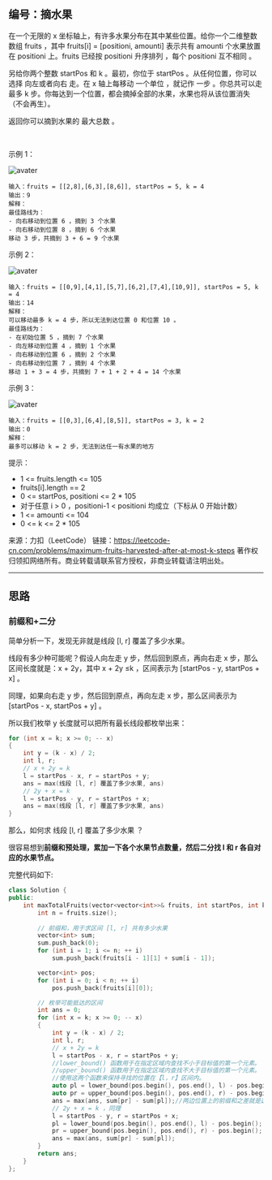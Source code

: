 ## 编号：摘水果

在一个无限的 x 坐标轴上，有许多水果分布在其中某些位置。给你一个二维整数数组 fruits ，其中 fruits[i] = [positioni, amounti] 表示共有 amounti 个水果放置在 positioni 上。fruits 已经按 positioni 升序排列 ，每个 positioni 互不相同 。

另给你两个整数 startPos 和 k 。最初，你位于 startPos 。从任何位置，你可以选择 向左或者向右 走。在 x 轴上每移动 一个单位 ，就记作 一步 。你总共可以走 最多 k 步。你每达到一个位置，都会摘掉全部的水果，水果也将从该位置消失（不会再生）。

返回你可以摘到水果的 最大总数 。

 

示例 1：

![avater](https://assets.leetcode.com/uploads/2021/11/21/1.png)
```
输入：fruits = [[2,8],[6,3],[8,6]], startPos = 5, k = 4
输出：9
解释：
最佳路线为：
- 向右移动到位置 6 ，摘到 3 个水果
- 向右移动到位置 8 ，摘到 6 个水果
移动 3 步，共摘到 3 + 6 = 9 个水果
```
示例 2：

![avater](https://assets.leetcode.com/uploads/2021/11/21/2.png)
```
输入：fruits = [[0,9],[4,1],[5,7],[6,2],[7,4],[10,9]], startPos = 5, k = 4
输出：14
解释：
可以移动最多 k = 4 步，所以无法到达位置 0 和位置 10 。
最佳路线为：
- 在初始位置 5 ，摘到 7 个水果
- 向左移动到位置 4 ，摘到 1 个水果
- 向右移动到位置 6 ，摘到 2 个水果
- 向右移动到位置 7 ，摘到 4 个水果
移动 1 + 3 = 4 步，共摘到 7 + 1 + 2 + 4 = 14 个水果
```
示例 3：

![avater](https://assets.leetcode.com/uploads/2021/11/21/3.png)

```
输入：fruits = [[0,3],[6,4],[8,5]], startPos = 3, k = 2
输出：0
解释：
最多可以移动 k = 2 步，无法到达任一有水果的地方
```
提示：

* 1 <= fruits.length <= 105
* fruits[i].length == 2
* 0 <= startPos, positioni <= 2 * 105
* 对于任意 i > 0 ，positioni-1 < positioni 均成立（下标从 0 开始计数）
* 1 <= amounti <= 104
* 0 <= k <= 2 * 105

来源：力扣（LeetCode）
链接：https://leetcode-cn.com/problems/maximum-fruits-harvested-after-at-most-k-steps
著作权归领扣网络所有。商业转载请联系官方授权，非商业转载请注明出处。

---
## 思路

### 前缀和+二分

简单分析一下，发现无非就是线段 [l, r] 覆盖了多少水果。

线段有多少种可能呢？假设人向左走 y 步，然后回到原点，再向右走 x 步，那么区间长度就是：x + 2y，其中 x + 2y ≤k ，区间表示为 [startPos - y, startPos + x] 。

同理，如果向右走 y 步，然后回到原点，再向左走 x 步，那么区间表示为 [startPos - x, startPos + y] 。

所以我们枚举 y 长度就可以把所有最长线段都枚举出来：
```c++
for (int x = k; x >= 0; -- x)
{
    int y = (k - x) / 2;
    int l, r;
    // x + 2y = k
    l = startPos - x, r = startPos + y;
    ans = max(线段 [l, r] 覆盖了多少水果, ans)
    // 2y + x = k
    l = startPos - y, r = startPos + x;
    ans = max(线段 [l, r] 覆盖了多少水果, ans)
}
```
那么，如何求 线段 [l, r] 覆盖了多少水果 ？

很容易想到**前缀和预处理，累加一下各个水果节点数量，然后二分找 l 和 r 各自对应的水果节点。**

完整代码如下:
```c++
class Solution {
public:
    int maxTotalFruits(vector<vector<int>>& fruits, int startPos, int k) {
        int n = fruits.size();
        
        // 前缀和，用于求区间 [l, r] 共有多少水果
        vector<int> sum;
        sum.push_back(0);
        for (int i = 1; i <= n; ++ i)
            sum.push_back(fruits[i - 1][1] + sum[i - 1]);

        vector<int> pos;
        for (int i = 0; i < n; ++ i)
            pos.push_back(fruits[i][0]);

        // 枚举可能抵达的区间
        int ans = 0;
        for (int x = k; x >= 0; -- x)
        {
            int y = (k - x) / 2;
            int l, r;
            // x + 2y = k
            l = startPos - x, r = startPos + y;
            //lower_bound() 函数用于在指定区域内查找不小于目标值的第一个元素。
            //upper_bound() 函数用于在指定区域内查找不大于目标值的第一个元素。
            //使用这两个函数来保持寻找的位置在【l，r】区间内。
            auto pl = lower_bound(pos.begin(), pos.end(), l) - pos.begin();
            auto pr = upper_bound(pos.begin(), pos.end(), r) - pos.begin();
            ans = max(ans, sum[pr] - sum[pl]);//两边位置上的前缀和之差就是这个区间里最多的水果数量
            // 2y + x = k ，同理
            l = startPos - y, r = startPos + x;
            pl = lower_bound(pos.begin(), pos.end(), l) - pos.begin();
            pr = upper_bound(pos.begin(), pos.end(), r) - pos.begin();
            ans = max(ans, sum[pr] - sum[pl]);
        }
        return ans;
    }
};
```

